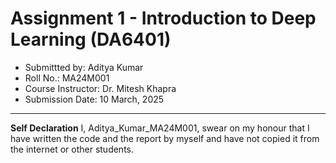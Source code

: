 # Assignment 1 - Introduction to Deep Learning (DA6401)

- Submittted by: Aditya Kumar
- Roll No.: MA24M001
- Course Instructor: Dr. Mitesh Khapra
- Submission Date: 10 March, 2025

---

**Self Declaration**
I, Aditya_Kumar_MA24M001, swear on my honour that I have written the code and the report by myself and have not copied it from the internet or other students.
